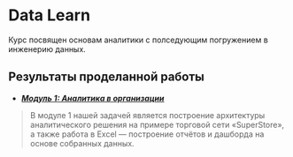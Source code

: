 # Data Learn
Курс посвящен основам аналитики с полседующим погружением в инженерию данных.
## Результаты проделанной работы
- ***[Модуль 1: Аналитика в организации](DE-101/Module1)***

> В модуле 1 нашей задачей является построение архитектуры аналитического решения на примере торговой сети «SuperStore», а также работа в Excel — построение отчётов и дашборда на основе собранных данных.
